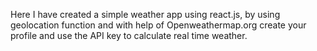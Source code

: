 Here I have created a simple weather app using react.js, by using geolocation function and with help of Openweathermap.org create your profile and use the API key to calculate real time weather.
